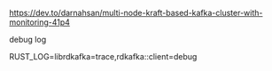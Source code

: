 https://dev.to/darnahsan/multi-node-kraft-based-kafka-cluster-with-monitoring-41p4

debug log

RUST_LOG=librdkafka=trace,rdkafka::client=debug